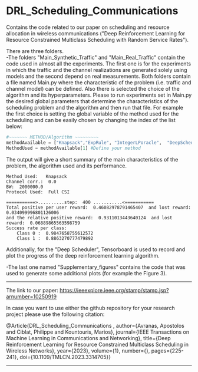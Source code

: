 # DRL_Scheduling_Communications
Contains the code related to our paper on scheduling and resource allocation in wireless communications ("Deep Reinforcement Learning for Resource Constrained Multiclass Scheduling with Random Service Rates").

There are three folders.\
-The folders "Main_Synthetic_Traffic" and "Main_Real_Traffic" contain the code used in almost all the experiments. The first one is for the experiments in which the traffic and the channel realizations are generated solely using models and the second depend on real measurements. Both folders contain a file named Main.py where the characteristic of the problem (i.e. traffic and channel model) can be defined. Also there is selected the choice of the algorithm and its hyperparameters. Please to run experiments set in Main.py the desired global parameters that determine the characteristics of the scheduling problem and the algorithm and then run that file. For example the first choice is setting the global variable of the method used for the scheduling and can be easily chosen by changing the index of the list below:
```python
#~~~~~~~ METHOD/Algorithm ~~~~~~~~~  
methodAvailable = ["Knapsack","ExpRule", "IntegerLPoracle",  "DeepScheduler"]
MethodUsed = methodAvailable[1] #Define your method
```

The output will give a short summary of the main characteristics of the problem, the algorithm used and its performance. 

```
Method Used:   Knapsack 
Channel corr.:  0.0
BW:  2000000.0 
Protocol Used:  Full CSI

===========>..........step:  400 ...........<===========
Total positive per user reward:  0.46082978791465407  and lost reward:  0.034099996801126006
and the relative positive reward:  0.9311013443640124  and lost reward:  0.06889865563598759
Success rate per class:
    Class 0 :  0.9847658755612572
    Class 1 :  0.8863270777479892
```

Additionally, for the "Deep Scheduler", Tensorboard is used to record and plot the progress of the deep reinforcement learning algorithm.

-The last one named "Supplementary_figures" contains the code that was used to generate some additional plots (for example the Figure 3).


****************************
The link to our paper:
https://ieeexplore.ieee.org/stamp/stamp.jsp?arnumber=10250919

In case you want to use either the github repository for your research project please use the following citation:

@Article{DRL_Scheduling_Communications ,
author={Avranas, Apostolos and Ciblat, Philippe and Kountouris, Marios},
journal={IEEE Transactions on Machine Learning in Communications and Networking},
title={Deep Reinforcement Learning for Resource Constrained Multiclass Scheduling in Wireless Networks},
year={2023},
volume={1},
number={},
pages={225-241},
doi={10.1109/TMLCN.2023.3314705}}
*****************************
